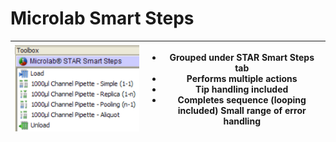 # Microlab Smart Steps

| <img src="../.gitbook/assets/image (3) (1).png" alt="" data-size="original"> | <ul><li>Grouped under STAR Smart Steps tab </li><li>Performs multiple actions </li><li>Tip handling included </li><li>Completes sequence (looping included) Small range of error handling</li></ul> |
| ---------------------------------------------------------------------------- | --------------------------------------------------------------------------------------------------------------------------------------------------------------------------------------------------- |
